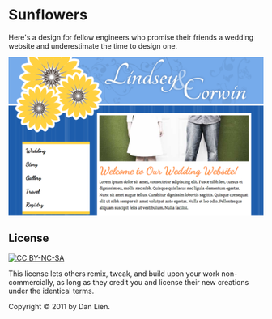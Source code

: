 # Sunflowers

Here's a design for fellow engineers who promise their friends a wedding website and underestimate the time to design one.  

![Mockup](https://github.com/danclien/sunflowers/blob/master/img/mockup.png "Mockup")

## License

[![CC BY-NC-SA](http://i.creativecommons.org/l/by-nc-sa/3.0/88x31.png "Attribution-NonCommercial-ShareAlike")][1]

This license lets others remix, tweak, and build upon your work non-commercially, as long as they credit you and license their new creations under the identical terms.

Copyright &copy; 2011 by Dan Lien.

[1]: http://creativecommons.org/licenses/by-nc-sa/3.0

